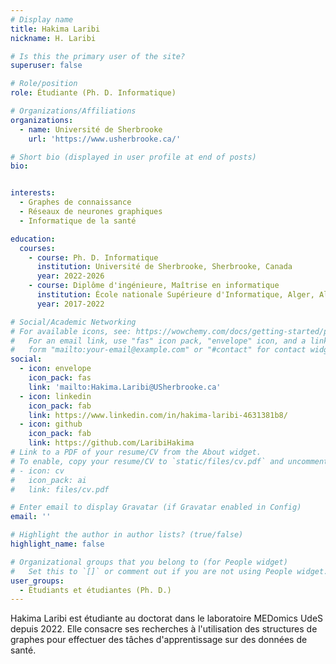 ```yaml
---
# Display name
title: Hakima Laribi
nickname: H. Laribi

# Is this the primary user of the site?
superuser: false

# Role/position
role: Étudiante (Ph. D. Informatique)

# Organizations/Affiliations
organizations:
  - name: Université de Sherbrooke
    url: 'https://www.usherbrooke.ca/'

# Short bio (displayed in user profile at end of posts)
bio: 


interests:
  - Graphes de connaissance
  - Réseaux de neurones graphiques
  - Informatique de la santé

education:
  courses:
    - course: Ph. D. Informatique
      institution: Université de Sherbrooke, Sherbrooke, Canada
      year: 2022-2026
    - course: Diplôme d'ingénieure, Maîtrise en informatique
      institution: École nationale Supérieure d'Informatique, Alger, Algérie
      year: 2017-2022

# Social/Academic Networking
# For available icons, see: https://wowchemy.com/docs/getting-started/page-builder/#icons
#   For an email link, use "fas" icon pack, "envelope" icon, and a link in the
#   form "mailto:your-email@example.com" or "#contact" for contact widget.
social:
  - icon: envelope
    icon_pack: fas
    link: 'mailto:Hakima.Laribi@USherbrooke.ca'
  - icon: linkedin
    icon_pack: fab
    link: https://www.linkedin.com/in/hakima-laribi-4631381b8/
  - icon: github
    icon_pack: fab
    link: https://github.com/LaribiHakima
# Link to a PDF of your resume/CV from the About widget.
# To enable, copy your resume/CV to `static/files/cv.pdf` and uncomment the lines below.
# - icon: cv
#   icon_pack: ai
#   link: files/cv.pdf

# Enter email to display Gravatar (if Gravatar enabled in Config)
email: ''

# Highlight the author in author lists? (true/false)
highlight_name: false

# Organizational groups that you belong to (for People widget)
#   Set this to `[]` or comment out if you are not using People widget.
user_groups:
  - Étudiants et étudiantes (Ph. D.)
---
```


Hakima Laribi est étudiante au doctorat dans le laboratoire MEDomics UdeS depuis 2022. 
Elle consacre ses recherches à l'utilisation des structures de graphes pour effectuer des tâches d'apprentissage sur des données de santé.
